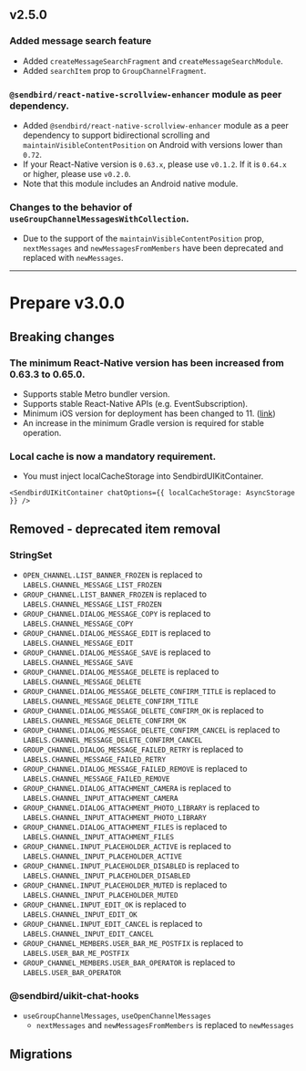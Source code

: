 ## v2.5.0

### Added message search feature

- Added `createMessageSearchFragment` and `createMessageSearchModule`.
- Added `searchItem` prop to `GroupChannelFragment`.

### `@sendbird/react-native-scrollview-enhancer` module as peer dependency.

- Added `@sendbird/react-native-scrollview-enhancer` module as a peer dependency to support bidirectional scrolling and `maintainVisibleContentPosition` on Android with versions lower than `0.72`.
- If your React-Native version is `0.63.x`, please use `v0.1.2`. If it is `0.64.x` or higher, please use `v0.2.0`.
- Note that this module includes an Android native module.

### Changes to the behavior of `useGroupChannelMessagesWithCollection`.

- Due to the support of the `maintainVisibleContentPosition` prop, `nextMessages` and `newMessagesFromMembers` have been deprecated and replaced with `newMessages`.

---

# Prepare v3.0.0

## Breaking changes

### The minimum React-Native version has been increased from 0.63.3 to 0.65.0.

- Supports stable Metro bundler version.
- Supports stable React-Native APIs (e.g. EventSubscription).
- Minimum iOS version for deployment has been changed to 11. ([link](https://developer.apple.com/documentation/xcode-release-notes/xcode-14-release-notes#Deprecations))
- An increase in the minimum Gradle version is required for stable operation.

### Local cache is now a mandatory requirement.

- You must inject localCacheStorage into SendbirdUIKitContainer.

```tsx
<SendbirdUIKitContainer chatOptions={{ localCacheStorage: AsyncStorage }} />
```

## Removed - deprecated item removal

### StringSet

- `OPEN_CHANNEL.LIST_BANNER_FROZEN` is replaced to `LABELS.CHANNEL_MESSAGE_LIST_FROZEN`
- `GROUP_CHANNEL.LIST_BANNER_FROZEN` is replaced to `LABELS.CHANNEL_MESSAGE_LIST_FROZEN`
- `GROUP_CHANNEL.DIALOG_MESSAGE_COPY` is replaced to `LABELS.CHANNEL_MESSAGE_COPY`
- `GROUP_CHANNEL.DIALOG_MESSAGE_EDIT` is replaced to `LABELS.CHANNEL_MESSAGE_EDIT`
- `GROUP_CHANNEL.DIALOG_MESSAGE_SAVE` is replaced to `LABELS.CHANNEL_MESSAGE_SAVE`
- `GROUP_CHANNEL.DIALOG_MESSAGE_DELETE` is replaced to `LABELS.CHANNEL_MESSAGE_DELETE`
- `GROUP_CHANNEL.DIALOG_MESSAGE_DELETE_CONFIRM_TITLE` is replaced to `LABELS.CHANNEL_MESSAGE_DELETE_CONFIRM_TITLE`
- `GROUP_CHANNEL.DIALOG_MESSAGE_DELETE_CONFIRM_OK` is replaced to `LABELS.CHANNEL_MESSAGE_DELETE_CONFIRM_OK`
- `GROUP_CHANNEL.DIALOG_MESSAGE_DELETE_CONFIRM_CANCEL` is replaced to `LABELS.CHANNEL_MESSAGE_DELETE_CONFIRM_CANCEL`
- `GROUP_CHANNEL.DIALOG_MESSAGE_FAILED_RETRY` is replaced to `LABELS.CHANNEL_MESSAGE_FAILED_RETRY`
- `GROUP_CHANNEL.DIALOG_MESSAGE_FAILED_REMOVE` is replaced to `LABELS.CHANNEL_MESSAGE_FAILED_REMOVE`
- `GROUP_CHANNEL.DIALOG_ATTACHMENT_CAMERA` is replaced to `LABELS.CHANNEL_INPUT_ATTACHMENT_CAMERA`
- `GROUP_CHANNEL.DIALOG_ATTACHMENT_PHOTO_LIBRARY` is replaced to `LABELS.CHANNEL_INPUT_ATTACHMENT_PHOTO_LIBRARY`
- `GROUP_CHANNEL.DIALOG_ATTACHMENT_FILES` is replaced to `LABELS.CHANNEL_INPUT_ATTACHMENT_FILES`
- `GROUP_CHANNEL.INPUT_PLACEHOLDER_ACTIVE` is replaced to `LABELS.CHANNEL_INPUT_PLACEHOLDER_ACTIVE`
- `GROUP_CHANNEL.INPUT_PLACEHOLDER_DISABLED` is replaced to `LABELS.CHANNEL_INPUT_PLACEHOLDER_DISABLED`
- `GROUP_CHANNEL.INPUT_PLACEHOLDER_MUTED` is replaced to `LABELS.CHANNEL_INPUT_PLACEHOLDER_MUTED`
- `GROUP_CHANNEL.INPUT_EDIT_OK` is replaced to `LABELS.CHANNEL_INPUT_EDIT_OK`
- `GROUP_CHANNEL.INPUT_EDIT_CANCEL` is replaced to `LABELS.CHANNEL_INPUT_EDIT_CANCEL`
- `GROUP_CHANNEL_MEMBERS.USER_BAR_ME_POSTFIX` is replaced to `LABELS.USER_BAR_ME_POSTFIX`
- `GROUP_CHANNEL_MEMBERS.USER_BAR_OPERATOR` is replaced to `LABELS.USER_BAR_OPERATOR`

### @sendbird/uikit-chat-hooks

- `useGroupChannelMessages`, `useOpenChannelMessages`
  - `nextMessages` and `newMessagesFromMembers` is replaced to `newMessages`

## Migrations
